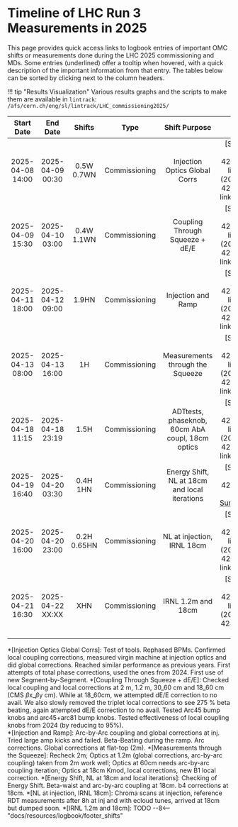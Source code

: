 # Timeline of LHC Run 3 Measurements in 2025

This page provides quick access links to logbook entries of important OMC shifts or measurements done during the LHC 2025 commissioning and MDs.
Some entries (underlined) offer a tooltip when hovered, with a quick description of the important information from that entry.
The tables below can be sorted by clicking next to the column headers.

!!! tip "Results Visualization"
    Various results graphs and the scripts to make them are available in `lintrack`:
    ```
    /afs/cern.ch/eng/sl/lintrack/LHC_commissioning2025/
    ```

<!-- 
    Logbook Links: [LINK_NAME](date, logbook_id, event_id){.logbook-link}    
    Shifts:  W - Weekdays (Day) WN - Weekdays (Night) H - Holidays or weekend (Day) HN - Holidays or weekend (Night) 
    Tooltips: *[SHIFT PURPOSE TEXT]: Text inside the tooltip        
-->

|    Start Date    |     End Date     |    Shifts    |     Type      |                  Shift Purpose                   |                                                                                                    Logbook Link                                                                                                     |
|:----------------:|:----------------:|:------------:|:-------------:|:------------------------------------------------:|:-------------------------------------------------------------------------------------------------------------------------------------------------------------------------------------------------------------------:|
| 2025-04-08 14:00 | 2025-04-09 00:30 |  0.5W 0.7WN  | Commissioning |          Injection Optics Global Corrs           |      [Shift Start](2025-04-08, 1081, 4230882){.logbook-link} / [Summary](2025-04-09, 1081, 4231071){.logbook-link} ([OP](https://logbook.cern.ch/elogbook-server/GET/showEventInLogbook/4231196){.cern_login})      |
| 2025-04-09 15:30 | 2025-04-10 03:00 |  0.4W 1.1WN  | Commissioning |         Coupling Through Squeeze + dE/E          |      [Shift Start](2025-04-09, 1081, 4231942){.logbook-link} / [Summary](2025-04-10, 1081, 4232198){.logbook-link} ([OP](https://logbook.cern.ch/elogbook-server/GET/showEventInLogbook/4232255){.cern_login})      |
| 2025-04-11 18:00 | 2025-04-12 09:00 |    1.9HN     | Commissioning |                Injection and Ramp                |      [Shift Start](2025-04-11, 1081, 4233828){.logbook-link} / [Summary](2025-04-12, 1081, 4233909){.logbook-link} ([OP](https://logbook.cern.ch/elogbook-server/GET/showEventInLogbook/4234178){.cern_login})      |
| 2025-04-13 08:00 | 2025-04-13 16:00 |      1H      | Commissioning |         Measurements through the Squeeze         | [Shift Start](2025-04-13, 1081, 4234812){.logbook-link} / [Summary](2025-04-13, 1081, 4235053){.logbook-link} ([OP](https://be-op-logbook.web.cern.ch/elogbook-server/GET/showEventInLogbook/4235053){.cern_login}) |
| 2025-04-18 11:15 | 2025-04-18 23:19 |     1.5H     | Commissioning | ADTtests, phaseknob, 60cm AbA coupl, 18cm optics | [Shift Start](2025-04-18, 1081, 4234812){.logbook-link} / [Summary](2025-04-18, 1081, 4238750){.logbook-link} ([OP](https://be-op-logbook.web.cern.ch/elogbook-server/GET/showEventInLogbook/4238986){.cern_login}) |
| 2025-04-19 16:40 | 2025-04-20 03:30 |  0.4H  1HN   | Commissioning |  Energy Shift, NL at 18cm and local iterations   |                        [Shift Start](2025-04-19, 1081, 4239364){.logbook-link} / [OP Summary](https://be-op-logbook.web.cern.ch/elogbook-server/GET/showEventInLogbook/4239646){.cern_login}                        |
| 2025-04-20 16:00 | 2025-04-20 23:00 | 0.2H  0.65HN | Commissioning |            NL at injection, IRNL 18cm            | [Shift Start](2025-04-20, 1081, 4239958){.logbook-link} / [Summary](2025-04-20, 1081, 4240097){.logbook-link} ([OP](https://be-op-logbook.web.cern.ch/elogbook-server/GET/showEventInLogbook/4240099){.cern_login}) |
| 2025-04-21 16:30 | 2025-04-22 XX:XX |     XHN      | Commissioning |                IRNL 1.2m and 18cm                |                                                    [Shift Start](2025-04-21, 1081, 4240651){.logbook-link} / [Summary](2025-04-22, 1081, 424XXXX){.logbook-link}                                                    |
<!--                                                                                                                               Logbook Links: [LINK_NAME](date, logbook_id, event_id){.logbook-link}            -->

<!-- Tooltips -->

*[Injection Optics Global Corrs]: Test of tools. Rephased BPMs. Confirmed local coupling corrections, measured virgin machine at injection optics and did global corrections. Reached similar performance as previous years. First attempts of total phase corrections, used the ones from 2024. First use of new Segment-by-Segment.
*[Coupling Through Squeeze + dE/E]: Checked local coupling and local corrections at 2 m, 1.2 m, 30_60 cm and 18_60 cm (CMS $\beta$x_$\beta$y cm). While at 18_60cm, we attempted dE/E correction to no avail. We also slowly removed the triplet local corrections to see 275 % beta beating, again attempted dE/E correction to no avail. Tested Arc45 bump knobs and arc45+arc81 bump knobs. Tested effectiveness of local coupling knobs from 2024 (by reducing to 95%).  
*[Injection and Ramp]: Arc-by-Arc coupling and global corrections at inj. Tried large amp kicks and failed. Beta-Beating during the ramp. Arc corrections. Global corrections at flat-top (2m).
*[Measurements through the Squeeze]: Recheck 2m; Optics at 1.2m (global corrections, arc-by-arc coupling) taken from 2m work well; Optics at 60cm needs arc-by-arc coupling iteration; Optics at 18cm Kmod, local corrections, new B1 local correction.
*[Energy Shift, NL at 18cm and local iterations]: Checking of Energy Shift. Beta-waist and arc-by-arc coupling at 18cm. b4 corrections at 18cm.
*[NL at injection, IRNL 18cm]: Chroma scans at injection, reference RDT measurements after 8h at inj and with ecloud tunes, arrived at 18cm but dumped soon.
*[IRNL 1.2m and 18cm]: TODO
--8<-- "docs/resources/logbook/footer_shifts"
